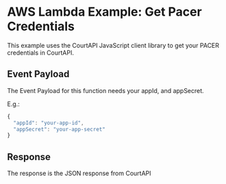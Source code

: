 # AWS Lambda Example: Get Pacer Credentials

This example uses the CourtAPI JavaScript client library to get your PACER
credentials in CourtAPI.

## Event Payload

The Event Payload for this function needs your appId, and appSecret.

E.g.:

```javascript
{
  "appId": "your-app-id",
  "appSecret": "your-app-secret"
}
```

## Response

The response is the JSON response from CourtAPI
